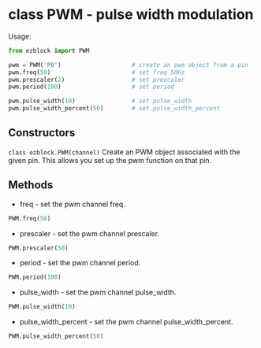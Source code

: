 # class PWM - pulse width modulation

Usage:
```python
from ezblock import PWM

pwm = PWM('P0')                    # create an pwm object from a pin
pwm.freq(50)                       # set freq 50Hz
pwm.prescaler(2)                   # set prescaler 
pwm.period(100)                    # set period 

pwm.pulse_width(10)                # set pulse_width 
pwm.pulse_width_percent(50)        # set pulse_width_percent 
```
## Constructors
```class ezblock.PWM(channel)```
Create an PWM object associated with the given pin. This allows you set up the pwm function on that pin.

## Methods
- freq - set the pwm channel freq.
```python
PWM.freq(50)
```
- prescaler - set the pwm channel prescaler.
```python
PWM.prescaler(50)
```
- period - set the pwm channel period.
```python
PWM.period(100)
```
- pulse_width - set the pwm channel pulse_width.
```python
PWM.pulse_width(10)
```
- pulse_width_percent - set the pwm channel pulse_width_percent.
```python
PWM.pulse_width_percent(50)
```